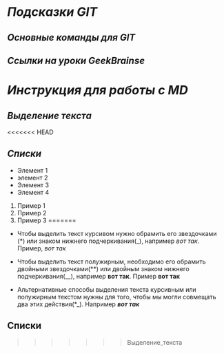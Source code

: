 # __*Подсказки GIT*__

## *Основные команды для GIT*

## *Ссылки на уроки GeekBrainse*

# __*Инструкция для работы с  MD*__

## *Выделение текста*

<<<<<<< HEAD
## *Списки*

+ Элемент 1
+ элемент 2
+ Элемент 3
+ Элемент 4

1. Пример 1
2. Пример 2
3. Пример 3
=======
* Чтобы выделить текст курсивом нужно обрамить его звездочками (*) или знаком нижнего подчеркивания(_), например _вот так_. Пример, *вот так*

* Чтобы выделить текст полужирным, необходимо его обрамить двойными звездочками(**) или двойным знаком нижнего подчеркивания(__), например __вот так__. Пример **вот так**

* Альтернативные способы выделения текста курсивным или полужирным текстом нужны для того, чтобы мы могли совмещать два этих действия(*_).
Например *__вот так__*

## Списки
>>>>>>> Выделение_текста
